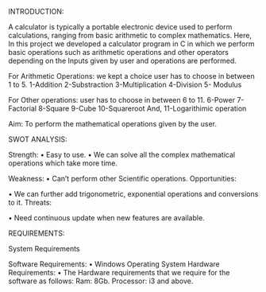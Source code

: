 INTRODUCTION:

A calculator is typically a portable electronic device used to perform calculations, ranging from basic arithmetic to complex mathematics.
Here, In this project we developed a calculator program in C in which we perform basic operations such as arithmetic operations and other operators depending on the Inputs given by user and operations are performed.

For Arithmetic Operations: we kept a choice user has to choose in between 1 to 5.
       1-Addition
       2-Substraction
       3-Multiplication
       4-Division
       5- Modulus

For Other operations: user has to choose in between 6 to 11.
	     6-Power
       7-Factorial
       8-Square
       9-Cube
       10-Squareroot 
  And, 11-Logarithimic operation

Aim:
To perform the mathematical operations given by the user.

SWOT ANALYSIS:

Strength:
  •	Easy to use.
  •	We can solve all the complex mathematical operations which take more time.
  
Weakness:
  •	Can’t perform other Scientific operations.
Opportunities:

  •	We can further add trigonometric, exponential operations and conversions to it.
Threats:

  •	Need continuous update when new features are available.

REQUIREMENTS:

System Requirements

Software Requirements:
  •	Windows Operating System
Hardware Requirements:
  •	The Hardware requirements that we require for the software as follows:
      Ram: 8Gb.
      Processor: i3 and above.

